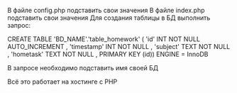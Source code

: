 В файле config.php подставить свои значения
В файле index.php подставить свои значения
Для создания таблицы в БД выполнить запрос: 

CREATE TABLE 'BD_NAME'.'table_homework' ( 'id' INT NOT NULL AUTO_INCREMENT , 'timestamp' INT NOT NULL , 'subject' TEXT NOT NULL , 'hometask' TEXT NOT NULL , PRIMARY KEY (id)) ENGINE = InnoDB

В запросе необходимо подставить имя своей БД


Всё это работает на хостинге с PHP
